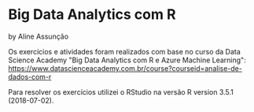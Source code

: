 # Big Data Analytics com R
by Aline Assunção

Os exercícios e atividades foram realizados com base no curso da Data Science Academy "Big Data Analytics com R e Azure Machine Learning": https://www.datascienceacademy.com.br/course?courseid=analise-de-dados-com-r

Para resolver os exercícios utilizei o RStudio na versão R version 3.5.1 (2018-07-02).

